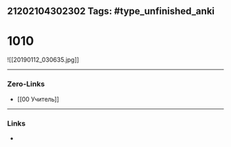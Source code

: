 21202104302302
Tags: #type_unfinished_anki 
---
# 1010

![[20190112_030635.jpg]]

---
### Zero-Links
- [[00 Учитель]]
---
### Links
-